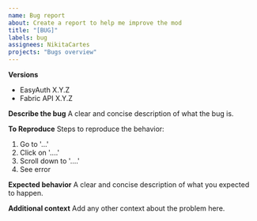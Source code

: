 ```yaml
---
name: Bug report  
about: Create a report to help me improve the mod  
title: "[BUG]"  
labels: bug  
assignees: NikitaCartes  
projects: "Bugs overview"
---
```


**Versions**
* EasyAuth X.Y.Z
* Fabric API X.Y.Z

**Describe the bug**
A clear and concise description of what the bug is.

**To Reproduce**
Steps to reproduce the behavior:
1. Go to '...'
2. Click on '....'
3. Scroll down to '....'
4. See error

**Expected behavior**
A clear and concise description of what you expected to happen.

**Additional context**
Add any other context about the problem here.
